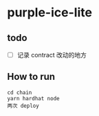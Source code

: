 # purple-ice-lite

## todo

- [ ] 记录 contract 改动的地方

## How to run
    cd chain
    yarn hardhat node
    两次 deploy
